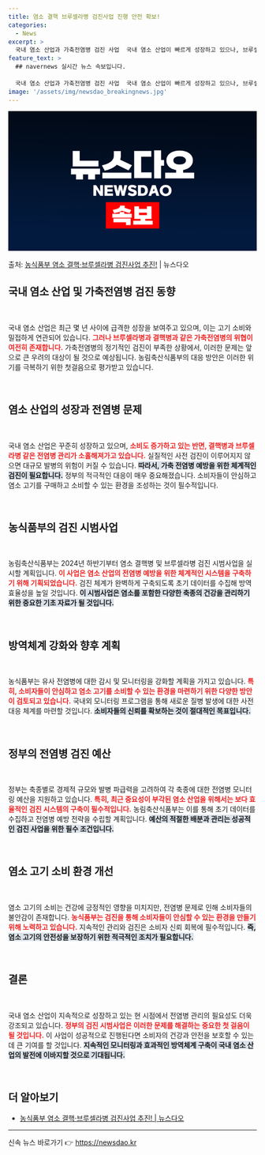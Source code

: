 ```yaml
---
title: 염소 결핵 브루셀라병 검진사업 진행 안전 확보!
categories:
  - News
excerpt: >
  국내 염소 산업과 가축전염병 검진 사업  국내 염소 산업이 빠르게 성장하고 있으나, 브루셀라병 및 결핵병 등…
feature_text: >
  ## navernews 실시간 뉴스 속보입니다.

  국내 염소 산업과 가축전염병 검진 사업  국내 염소 산업이 빠르게 성장하고 있으나, 브루셀라병 및 결핵병 등…
image: '/assets/img/newsdao_breakingnews.jpg'
---
```


![뉴스다오 속보](/assets/img/newsdao_breakingnews.jpg)

<p>출처: <a href="https://newsdao.kr/4824" rel="dofollow">농식품부 염소 결핵·브루셀라병 검진사업 추진!</a> | 뉴스다오</p>

<h2 data-ke-size="size26">국내 염소 산업 및 가축전염병 검진 동향</h2>

<p data-ke-size="size16">&nbsp;</p>

국내 염소 산업은 최근 몇 년 사이에 급격한 성장을 보여주고 있으며, 이는 고기 소비와 밀접하게 연관되어 있습니다. <b><span style="color: #ee2323;">그러나 브루셀라병과 결핵병과 같은 가축전염병의 위협이 여전히 존재합니다.</span></b> 가축전염병의 정기적인 검진이 부족한 상황에서, 이러한 문제는 앞으로 큰 우려의 대상이 될 것으로 예상됩니다. 농림축산식품부의 대응 방안은 이러한 위기를 극복하기 위한 첫걸음으로 평가받고 있습니다.  

<p data-ke-size="size16">&nbsp;</p>

<h2 data-ke-size="size26">염소 산업의 성장과 전염병 문제</h2>

<p data-ke-size="size16">&nbsp;</p>

국내 염소 산업은 꾸준히 성장하고 있으며, <b><span style="color: #ee2323;">소비도 증가하고 있는 반면, 결핵병과 브루셀라병 같은 전염병 관리가 소홀해져가고 있습니다.</span></b> 실질적인 사전 검진이 이루어지지 않으면 대규모 발병의 위험이 커질 수 있습니다. <b><span style="background-color: #21538527;">따라서, 가축 전염병 예방을 위한 체계적인 검진이 필요합니다.</span></b> 정부의 적극적인 대응이 매우 중요해졌습니다. 소비자들이 안심하고 염소 고기를 구매하고 소비할 수 있는 환경을 조성하는 것이 필수적입니다. 

<p data-ke-size="size16">&nbsp;</p>

<h2 data-ke-size="size26">농식품부의 검진 시범사업</h2>

<p data-ke-size="size16">&nbsp;</p>

농림축산식품부는 2024년 하반기부터 염소 결핵병 및 브루셀라병 검진 시범사업을 실시할 계획입니다. <b><span style="color: #ee2323;">이 사업은 염소 산업의 전염병 예방을 위한 체계적인 시스템을 구축하기 위해 기획되었습니다.</span></b> 검진 체계가 완벽하게 구축되도록 초기 데이터를 수집해 방역 효율성을 높일 것입니다. <b><span style="background-color: #21538527;">이 시범사업은 염소를 포함한 다양한 축종의 건강을 관리하기 위한 중요한 기초 자료가 될 것입니다.</span></b> 

<p data-ke-size="size16">&nbsp;</p>

<h2 data-ke-size="size26">방역체계 강화와 향후 계획</h2>

<p data-ke-size="size16">&nbsp;</p>

농식품부는 유사 전염병에 대한 감시 및 모니터링을 강화할 계획을 가지고 있습니다. <b><span style="color: #ee2323;">특히, 소비자들이 안심하고 염소 고기를 소비할 수 있는 환경을 마련하기 위한 다양한 방안이 검토되고 있습니다.</span></b> 국내외 모니터링 프로그램을 통해 새로운 질병 발생에 대한 사전 대응 체계를 마련할 것입니다. <b><span style="background-color: #21538527;">소비자들의 신뢰를 확보하는 것이 절대적인 목표입니다.</span></b> 

<p data-ke-size="size16">&nbsp;</p>

<h2 data-ke-size="size26">정부의 전염병 검진 예산</h2>

<p data-ke-size="size16">&nbsp;</p>

정부는 축종별로 경제적 규모와 발병 파급력을 고려하여 각 축종에 대한 전염병 모니터링 예산을 지원하고 있습니다. <b><span style="color: #ee2323;">특히, 최근 중요성이 부각된 염소 산업을 위해서는 보다 효율적인 검진 시스템의 구축이 필수적입니다.</span></b> 농림축산식품부는 이를 통해 초기 데이터를 수집하고 전염병 예방 전략을 수립할 계획입니다. <b><span style="background-color: #21538527;">예산의 적절한 배분과 관리는 성공적인 검진 사업을 위한 필수 조건입니다.</span></b> 

<p data-ke-size="size16">&nbsp;</p>

<h2 data-ke-size="size26">염소 고기 소비 환경 개선</h2>

<p data-ke-size="size16">&nbsp;</p>

염소 고기의 소비는 건강에 긍정적인 영향을 미치지만, 전염병 문제로 인해 소비자들의 불안감이 존재합니다. <b><span style="color: #ee2323;">농식품부는 검진을 통해 소비자들이 안심할 수 있는 환경을 만들기 위해 노력하고 있습니다.</span></b> 지속적인 관리와 검진은 소비자 신뢰 회복에 필수적입니다. <b><span style="background-color: #21538527;">즉, 염소 고기의 안전성을 보장하기 위한 적극적인 조치가 필요합니다.</span></b> 

<p data-ke-size="size16">&nbsp;</p>

<h2 data-ke-size="size26">결론</h2>

<p data-ke-size="size16">&nbsp;</p>

국내 염소 산업이 지속적으로 성장하고 있는 현 시점에서 전염병 관리의 필요성도 더욱 강조되고 있습니다. <b><span style="color: #ee2323;">정부의 검진 시범사업은 이러한 문제를 해결하는 중요한 첫 걸음이 될 것입니다.</span></b> 이 사업이 성공적으로 진행된다면 소비자의 건강과 안전을 보호할 수 있는데 큰 기여를 할 것입니다. <b><span style="background-color: #21538527;">지속적인 모니터링과 효과적인 방역체계 구축이 국내 염소 산업의 발전에 이바지할 것으로 기대됩니다.</span></b>  

<p data-ke-size="size16">&nbsp;</p>

<h2 data-ke-size="size26">더 알아보기</h2>

<ul>
  <li><a href="https://newsdao.kr/4824" target="_blank">농식품부 염소 결핵·브루셀라병 검진사업 추진! | 뉴스다오</a></li>
</ul>

<hr> 

신속 뉴스 바로가기 👉 <a href="https://newsdao.kr" rel="dofollow">https://newsdao.kr</a>


